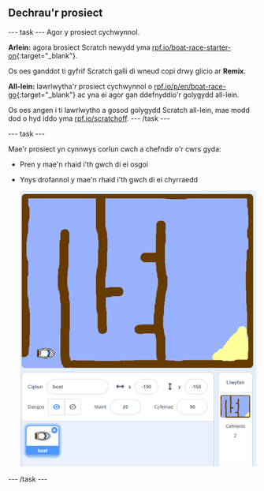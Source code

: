 ## Dechrau'r prosiect

\--- task \--- Agor y prosiect cychwynnol.

**Arlein:** agora brosiect Scratch newydd yma [rpf.io/boat-race-starter-on](http://rpf.io/boat-race-starter-on){:target="_blank"}.

Os oes ganddot ti gyfrif Scratch galli di wneud copi drwy glicio ar **Remix**.

**All-lein:** lawrlwytha'r prosiect cychwynnol o [rpf.io/p/en/boat-race-go](http://rpf.io/p/en/boat-race-go){:target="_blank"} ac yna ei agor gan ddefnyddio'r golygydd all-lein.

Os oes angen i ti lawrlwytho a gosod golygydd Scratch all-lein, mae modd dod o hyd iddo yma [rpf.io/scratchoff](http://rpf.io/scratchoff). \--- /task \---

\--- task \---

Mae'r prosiect yn cynnwys corlun cwch a chefndir o'r cwrs gyda:

- Pren y mae'n rhaid i'th gwch di ei osgoi
- Ynys drofannol y mae'n rhaid i'th gwch di ei chyrraedd
    
    ![sgrinlun](images/boat-starter.png)

\--- /task \---